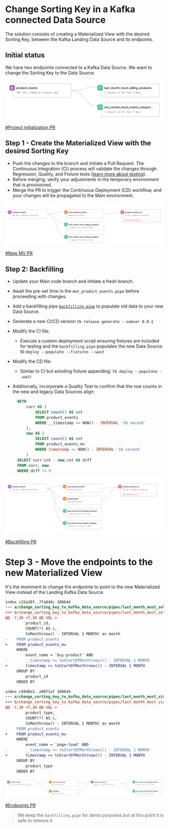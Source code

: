 # Change Sorting Key in a Kafka connected Data Source

The solution consists of creating a Materialized View with the desired Sorting Key, between the Kafka Landing Data Source and its endpoints.

## Initial status

We have two endpoints connected to a Kafka Data Source. We want to change the Sorting Key to the Data Source.

![Initial status](imgs/1.png)

[#Project initialization PR](https://github.com/tinybirdco/use-case-examples/pull/103)

## Step 1 - Create the Materialized View with the desired Sorting Key

- Push the changes to the branch and initiate a Pull Request. The Continuous Integration (CI) process will validate the changes through Regression, Quality, and Fixture tests ([learn more about testing](https://www.tinybird.co/docs/guides/implementing-test-strategies.html)). 
- Before merging, verify your adjustments in the temporary environment that is provisioned.
- Merge the PR to trigger the Continuous Deployment (CD) workflow, and your changes will be propagated to the Main environment.

![Materialized View without data yet](imgs/2.png)

[#New MV PR](https://github.com/tinybirdco/use-case-examples/pull/104)

## Step 2: Backfilling

- Update your Main code branch and initiate a fresh branch.
- Await the pre-set time in the `mat_product_events.pipe` before proceeding with changes.
- Add a backfilling pipe [`backfilling.pipe`]() to populate old data to your new Data Source.
- Generate a new CI/CD version `tb release generate --semver 0.0.1`
- Modify the CI file:
    - Execute a custom deployment script ensuring fixtures are included for testing and the `backfilling.pipe` populates the new Data Source: tb `deploy --populate --fixtures --wait`

- Modify the CD file:
    - Similar to CI but exluding fixture appending:  `tb deploy --populate --wait`

- Additionally, incorporate a Quality Test to confirm that the row counts in the new and legacy Data Sources align:
  
  ```sql
    WITH
        curr AS (
            SELECT count() AS cnt
            FROM product_events
            WHERE __timestamp <= NOW() - INTERVAL '10 second'
        ),
        new AS (
            SELECT count() AS cnt
            FROM product_events_mv
            WHERE timestamp <= NOW() - INTERVAL '10 second'
        )
    SELECT curr.cnt - new.cnt AS diff
    FROM curr, new
    WHERE diff != 0
  ```


![After the backfilling both Data Sources have the same data](imgs/3.png)

[#Backfilling PR](https://github.com/tinybirdco/use-case-examples/pull/108)

# Step 3 - Move the endpoints to the new Materialized View

It's the momment to change the endpoints to point to the new Materialized View instead of the Landing Kafka Data Source.

```diff
index c15a30f..7fa848c 100644
--- a/change_sorting_key_to_kafka_data_source/pipes/last_month_most_selling_products.pipe
+++ b/change_sorting_key_to_kafka_data_source/pipes/last_month_most_selling_products.pipe
@@ -7,10 +7,10 @@ SQL >
         product_id, 
         COUNT(*) AS c,
         toMonth(now() - INTERVAL 1 MONTH) as month
-    FROM product_events
+    FROM product_events_mv
     WHERE 
         event_name = 'buy-product' AND 
-        __timestamp >= toStartOfMonth(now()) - INTERVAL 1 MONTH
+        timestamp >= toStartOfMonth(now()) - INTERVAL 1 MONTH
     GROUP BY 
         product_id
     ORDER BY 
```

```diff --git a/change_sorting_key_to_kafka_data_source/pipes/last_month_most_visited_categories.pipe b/change_sorting_key_to_kafka_data_source/pipes/last_month_most_visited_categories.pipe
index c49d0e3..a9071af 100644
--- a/change_sorting_key_to_kafka_data_source/pipes/last_month_most_visited_categories.pipe
+++ b/change_sorting_key_to_kafka_data_source/pipes/last_month_most_visited_categories.pipe
@@ -7,10 +7,10 @@ SQL >
         product_type, 
         COUNT(*) AS c,
         toMonth(now() - INTERVAL 1 MONTH) as month
-    FROM product_events
+    FROM product_events_mv
     WHERE 
         event_name = 'page-load' AND 
-        __timestamp >= toStartOfMonth(now()) - INTERVAL 1 MONTH
+        timestamp >= toStartOfMonth(now()) - INTERVAL 1 MONTH
     GROUP BY 
         product_type
     ORDER BY 
```

![Final picture](imgs/4.png)

[#Endpoints PR](https://github.com/tinybirdco/use-case-examples/pull/106)

> We keep the `backfilling.pipe` for demo purposes but at this point it is safe to remove it
